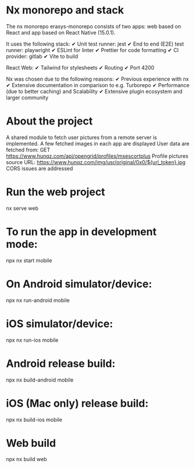 # Nx monorepo and stack

The nx monorepo erasys-monorepo consists of two apps: web based on React and app based on React Native (15.0.1).

It uses the following stack:
✔ Unit test runner: jest
✔ End to end (E2E) test runner: playwright
✔ ESLint for linter
✔ Prettier for code formatting
✔ CI provider: gitlab
✔ Vite to build

React Web:
✔ Tailwind for stylesheets
✔ Routing
✔ Port 4200

Nx was chosen due to the following reasons:
✔ Previous experience with nx
✔ Extensive documentation in comparison to e.g. Turborepo
✔ Performance (due to better caching) and Scalability
✔ Extensive plugin ecosystem and larger community

# About the project

A shared module to fetch user pictures from a remote server is implemented.
A few fetched images in each app are displayed
User data are fetched from:
GET https://www.hunqz.com/api/opengrid/profiles/msescortplus
Profile pictures source URL:
https://www.hunqz.com/img/usr/original/0x0/${url_token}.jpg
CORS issues are addressed

# Run the web project

nx serve web

# To run the app in development mode:

npx nx start mobile

# On Android simulator/device:

npx nx run-android mobile

# iOS simulator/device:

npx nx run-ios mobile

# Android release build:

npx nx build-android mobile

# iOS (Mac only) release build:

npx nx build-ios mobile

# Web build

npx nx build web